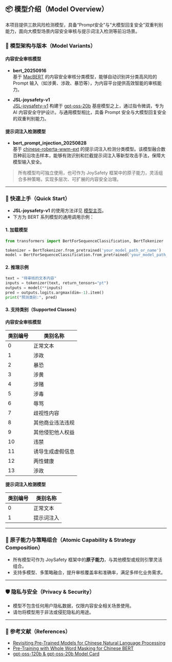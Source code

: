 ## 📦 模型介绍（Model Overview）

本项目提供三款风险检测模型，具备“Prompt安全”与“大模型回复安全”双重判别能力，面向大模型场景内容安全审核与提示词注入检测等前沿场景。

### 🧠 模型架构与版本（Model Variants）

#### 内容安全审核模型

- **bert_20250916**  
  基于 [MacBERT](https://huggingface.co/hfl/chinese-macbert-base) 的内容安全审核分类模型，能够自动识别并分类高风险的 Prompt 输入（如涉黄、涉政、暴恐等），为内容平台提供高效智能的审核能力。

- **JSL-joysafety-v1**  
  [JSL-joysafety-v1](https://huggingface.co/jd-opensource/JSL-joysafety-v1) 构建于 [gpt-oss-20b](https://huggingface.co/openai/gpt-oss-20b) 基座模型之上，通过指令微调，专为 AI 内容安全守护设计。与通用模型相比，具备 Prompt 安全与大模型回复安全的双重判别能力。

#### 提示词注入检测模型

- **bert_prompt_injection_20250828**  
  基于 [chinese-roberta-wwm-ext](https://huggingface.co/hfl/chinese-roberta-wwm-ext) 的提示词注入检测分类模型。该模型融合数百种前沿攻击样本，能够有效识别和拦截提示词注入等新型攻击手法，保障大模型输入安全。

> 所有模型均可独立使用，也可作为 JoySafety 框架中的原子能力，灵活组合多种策略，实现多层次、可扩展的内容安全治理。

---

### 🚀 快速上手（Quick Start）

- **JSL-joysafety-v1** 的使用方法详见 [模型主页](https://huggingface.co/jd-opensource/JSL-joysafety-v1)。
- 下方为 BERT 系列模型的通用调用示例：

#### 1. 加载模型

```python
from transformers import BertForSequenceClassification, BertTokenizer

tokenizer = BertTokenizer.from_pretrained('your_model_path_or_name')
model = BertForSequenceClassification.from_pretrained('your_model_path_or_name')
```

#### 2. 推理示例

```python
text = "待审核的文本内容"
inputs = tokenizer(text, return_tensors="pt")
outputs = model(**inputs)
pred = outputs.logits.argmax(dim=-1).item()
print("预测类别:", pred)
```

#### 3. 支持类别（Supported Classes）

**内容安全审核模型**

| 类别编号 | 类别名称        |
|----------|----------------|
| 0        | 正常文本        |
| 1        | 涉政           |
| 2        | 暴恐           |
| 3        | 涉黄           |
| 4        | 涉赌           |
| 5        | 涉毒           |
| 6        | 辱骂           |
| 7        | 歧视性内容      |
| 8        | 其他商业违法违规|
| 9        | 其他侵犯他人权益|
| 10       | 违禁           |
| 11       | 诱导生成虚假信息|
| 12       | 两性健康        |
| 13       | 涉政           |

**提示词注入检测模型**

| 类别编号 | 类别名称    |
|----------|------------|
| 0        | 正常文本    |
| 1        | 提示词注入  |

---

### 🧩 原子能力与策略组合（Atomic Capability & Strategy Composition）

- 所有模型可作为 JoySafety 框架中的**原子能力**，与其他模型或规则引擎灵活组合。
- 支持多模型、多策略融合，提升审核覆盖率和准确率，满足多样化业务需求。

---

### 🛡️ 隐私与安全（Privacy & Security）

- 模型不包含任何用户隐私数据，仅限内容安全相关场景使用。
- 请勿将模型用于非法或侵犯隐私的用途。

---

### 📄 参考文献（References）

- [Revisiting Pre-Trained Models for Chinese Natural Language Processing](https://arxiv.org/abs/2004.13922)
- [Pre-Training with Whole Word Masking for Chinese BERT](https://arxiv.org/abs/1906.08101)
- [gpt-oss-120b & gpt-oss-20b Model Card](https://arxiv.org/abs/2508.10925)